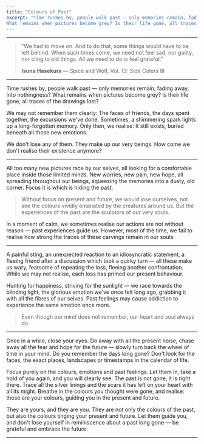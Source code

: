 ```yaml
---
title: "Colours of Past"
excerpt: "Time rushes by, people walk past — only memories remain, fading away. Into nothingness?
What remains when pictures become grey? Is their life gone, all traces of the drawings lost?"
---
```


---
> "We had to move on. And to do that, some things would have to be left behind.
> When such times come, we need not feel sad, nor guilty, nor cling to old things.
> All we need to do is feel grateful."
> <footer><strong>Isuna Hasekura </strong> &mdash; Spice and Wolf, Vol. 13: Side Colors III</footer>

---

Time rushes by, people walk past — only memories remain, fading away. Into nothingness?
What remains when pictures become grey? Is their life gone, all traces of the drawings lost? 

We may not remember them clearly: The faces of friends, the days spent together, the excursions we've done.
Sometimes, a shimmering spark lights up a long-forgotten memory. Only then, we realise: It still exists, buried beneath all those new emotions. 

We don't lose any of them. They make up our very beings. How come we don't realise their existence anymore? 

---

All too many new pictures race by our selves, all looking for a comfortable place inside those limited minds.
New worries, new pain, new hope, all spreading throughout our beings, squeezing the memories into a dusty, old corner.
Focus it is which is hiding the past. 

> Without focus on present and future, we would lose ourselves, not see the colours vividly emanated by the creatures around us.
> But the experiences of the past are the sculptors of our very souls. 

In a moment of calm, we sometimes realise our actions are not without reason — past experiences guide us.
However, most of the time, we fail to realise how strong the traces of these carvings remain in our souls.

---

A painful sting, an unexpected reaction to an idiosyncratic statement, a fleeing friend after a discussion which took a quirky turn —
all these make us wary, fearsome of repeating the loss, fleeing another confrontation.
While we may not realise, each loss has primed our present behaviour. 

Hunting for happiness, striving for the sunlight — we race towards the blinding light, the glorious emotion we've once felt long ago,
grabbing it with all the fibres of our selves. Past feelings may cause addiction to experience the same emotion once more.

> Even though our mind does not remember, our heart and soul always do.

---

Once in a while, close your eyes. Do away with all the present noise, chase away all the fear and hope for the future —
slowly turn back the wheel of time in your mind. Do you remember the days long gone? 
Don't look for the faces, the exact places, landscapes or timestamps in the calendar of life. 

Focus purely on the colours, emotions and past feelings. Let them in, take a hold of you again, and you will clearly see:
The past is not gone, it is right there. Trace all the silver linings and the scars it has left on your heart with all its might.
Breathe in the colours you thought were gone, and realise: these are your colours, guiding you in the present and future.

They are yours, and they are you. They are not only the colours of the past, but also the colours tinging your present and future.
Let them guide you, and don't lose yourself in reminiscence about a past long gone — be grateful and embrace the future.

---
